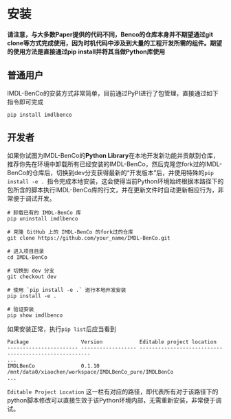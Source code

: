 # 安装

**请注意，与大多数Paper提供的代码不同，Benco的仓库本身并不期望通过git clone等方式完成使用，因为时机代码中涉及到大量的工程开发所需的组件。期望的使用方法是直接通过pip install并将其当做Python库使用**

## 普通用户
IMDL-BenCo的安装方式非常简单，目前通过PyPI进行了包管理，直接通过如下指令即可完成
```shell
pip install imdlbenco
```

## 开发者
如果你试图为IMDL-BenCo的**Python Library**在本地开发新功能并贡献到仓库，推荐你先在环境中卸载所有已经安装的IMDL-BenCo，然后克隆您fork过的IMDL-BenCo的仓库后，切换到dev分支获得最新的“开发版本”后，并使用特殊的`pip install -e . `指令完成本地安装，这会使得当前Python环境始终根据本路径下的包所含的脚本执行IMDL-BenCo库的行文，并在更新文件时自动更新相应行为，非常便于调试开发。

```shell
# 卸载已有的 IMDL-BenCo 库
pip uninstall imdlbenco

# 克隆 GitHub 上的 IMDL-BenCo 的fork过的仓库
git clone https://github.com/your_name/IMDL-BenCo.git

# 进入项目目录
cd IMDL-BenCo

# 切换到 dev 分支
git checkout dev

# 使用 `pip install -e .` 进行本地开发安装
pip install -e .

# 验证安装
pip show imdlbenco
```

如果安装正常，执行`pip list`后应当看到
```
Package                 Version            Editable project location
----------------------- ------------------ ------------------------------------------------------
...
IMDLBenCo               0.1.10             /mnt/data0/xiaochen/workspace/IMDLBenCo_pure/IMDLBenCo
...
```
`Editable Project Location` 这一栏有对应的路径，即代表所有对于该路径下的python脚本修改可以直接生效于该Python环境内部，无需重新安装，非常便于调试。